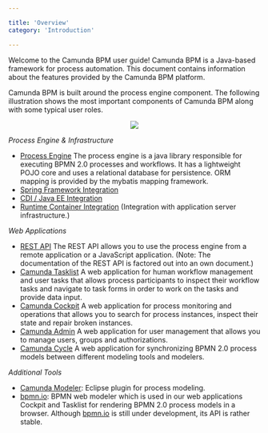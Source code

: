 ```yaml
---

title: 'Overview'
category: 'Introduction'

---
```



Welcome to the Camunda BPM user guide! Camunda BPM is a Java-based framework for process automation. This document contains information about the features provided by the Camunda BPM platform.

Camunda BPM is built around the process engine component. The following illustration shows the most important components of Camunda BPM along with some typical user roles.

<center>
  <img class="img-responsive" src="ref:asset:/assets/img/architecture-overview.png"/>
</center>

*Process Engine & Infrastructure*

*   [Process Engine](ref:#process-engine) The process engine is a java library responsible for executing BPMN 2.0 processes and workflows. It has a lightweight POJO core and uses a relational database for persistence. ORM mapping is provided by the mybatis mapping framework.
*   [Spring Framework Integration](ref:#spring-framework-integration)
*   [CDI / Java EE Integration](ref:#cdi-and-java-ee-integration)
*   [Runtime Container Integration](ref:#runtime-container-integration) (Integration with application server infrastructure.)

*Web Applications*

*   [REST API](ref:/api-references/rest/) The REST API allows you to use the process engine from a remote application or a JavaScript application. (Note: The documentation of the REST API is factored out into an own document.)
*   [Camunda Tasklist](ref:#tasklist) A web application for human workflow management and user tasks that allows process participants to inspect their workflow tasks and navigate to task forms in order to work on the tasks and provide data input.
*   [Camunda Cockpit](ref:#cockpit) A web application for process monitoring and operations that allows you to search for process instances, inspect their state and repair broken instances.
*   [Camunda Admin](ref:#admin) A web application for user management that allows you to manage users, groups and authorizations.
*   [Camunda Cycle](ref:#cycle) A web application for synchronizing BPMN 2.0 process models between different modeling tools and modelers.


*Additional Tools*

*   [Camunda Modeler](http://camunda.org/features/modeler.html): Eclipse plugin for process modeling.
*   [bpmn.io](http://bpmn.io/): BPMN web modeler which is used in our web applications Cockpit and Tasklist for rendering BPMN 2.0 process models in a browser. Although [bpmn.io](http://bpmn.io/) is still under development, its API is rather stable.
